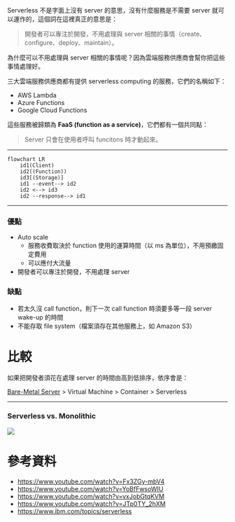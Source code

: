 Serverless 不是字面上沒有 server 的意思，沒有什麼服務是不需要 server 就可以運作的，這個詞在這裡真正的意思是：

>開發者可以專注於開發，不用處理與 server 相關的事情（create、configure、deploy、maintain）。

為什麼可以不用處理與 server 相關的事情呢？因為雲端服務供應商會幫你把這些事情處理好。

三大雲端服務供應商都有提供 serverless computing 的服務，它們的名稱如下：

- AWS Lambda
- Azure Functions
- Google Cloud Functions

這些服務被歸類為 **FaaS (function as a service)**，它們都有一個共同點：

>Server 只會在使用者呼叫 funcitons 時才動起來。

---

```mermaid
flowchart LR
    id1(Client)
    id2((Function))
    id3[(Storage)]
    id1 --event--> id2
    id2 <--> id3
    id2 --response--> id1
```

---

### 優點

- Auto scale
    - 服務收費取決於 function 使用的運算時間（以 ms 為單位），不用預繳固定費用
    - 可以應付大流量
- 開發者可以專注於開發，不用處理 server

### 缺點

- 若太久沒 call function，則下一次 call function 時須要多等一段 server wake-up 的時間
- 不能存取 file system（檔案須存在其他服務上，如 Amazon S3）

# 比較

如果把開發者須花在處理 server 的時間由高到低排序，依序會是：

[Bare-Metal Server](https://en.wikipedia.org/wiki/Bare-metal_server) > Virtual Machine > Container > Serverless

---

### Serverless vs. Monolithic

![](<https://raw.githubusercontent.com/Jamison-Chen/KM-software/master/img/serverless-to-monolithic.jpeg>)

# 參考資料

- <https://www.youtube.com/watch?v=Fx3ZGy-mbV4>
- <https://www.youtube.com/watch?v=YoBfFwsoWIU>
- <https://www.youtube.com/watch?v=vxJobGtqKVM>
- <https://www.youtube.com/watch?v=JTp0TY_2hXM>
- <https://www.ibm.com/topics/serverless>
